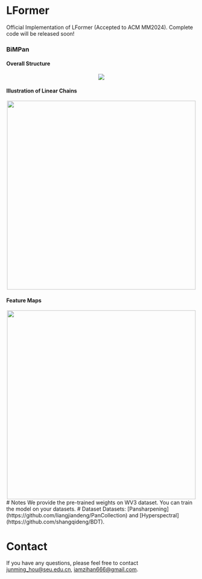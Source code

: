# LFormer
Official Implementation of LFormer (Accepted to ACM MM2024).  Complete code will be released soon!

### BiMPan
#### Overall Structure
<div align=center><img src="LFormer/figs/Framework.PNG"/></div>

#### Illustration of Linear Chains
<div align=center><img width="500" src="LFormer/figs/chains.PNG"/></div>

#### Feature Maps
<div align=center><img width="500" src="LFormer/figs/Feature_map.PNG"/></div>
# Notes
We provide the pre-trained weights on WV3 dataset. You can train the model on your datasets. 
# Dataset
Datasets: [Pansharpening](https://github.com/liangjiandeng/PanCollection) and [Hyperspectral](https://github.com/shangqideng/BDT).

# Contact
If you have any questions, please feel free to contact junming_hou@seu.edu.cn, iamzihan666@gmail.com.
